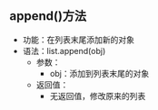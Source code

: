 
## append()方法
* 功能：在列表末尾添加新的对象
* 语法：list.append(obj)
  * 参数：
    * obj：添加到列表末尾的对象
  * 返回值：
    * 无返回值，修改原来的列表
